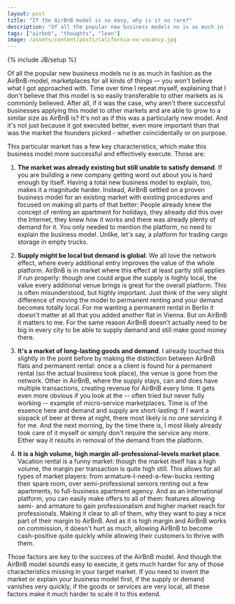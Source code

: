 ```yaml
---
layout: post
title: "If the AirBnB model is so easy, why is it so rare?"
description: "Of all the popular new business models no is as much in fashion as the AirBnB-model, marketplaces for all kinds of things — you won't believe what I got approached with. Time over time I repeat myself, explaining that I don't believe that this model is so easily transferable to other markets as is commonly believed. After all, if it was the case, why aren't there successful businesses applying this model to other markets and are able to grow to a similar size as AirBnB is? It's not as if this was a particularly new model. And it's not just because it got executed better, even more important than that was the market the founders picked - whether coincidentally or on purpose."
tags: ["airbnb", "thoughts", "lean"]
image: /assets/content/posts/california-no-vacancy.jpg
---
```

{% include JB/setup %}

Of all the popular new business models no is as much in fashion as the AirBnB-model, marketplaces for all kinds of things — you won't believe what I got approached with. Time over time I repeat myself, explaining that I don't believe that this model is so easily transferable to other markets as is commonly believed. After all, if it was the case, why aren't there successful businesses applying this model to other markets and are able to grow to a similar size as AirBnB is? It's not as if this was a particularly new model. And it's not just because it got executed better, even more important than that was the market the founders picked - whether coincidentally or on purpose.

This particular market has a few key characteristics, which make this business model more successful and effectively execute. Those are:

1. **The market was already existing but still unable to satisfy demand**. If you are building a new company getting word out about you is hard enough by itself. Having a total new business model to explain, too, makes it a magnitude harder. Instead, AirBnB settled on a proven business model for an existing market with existing procedures and focused on making all parts of that better: People already knew the concept of renting an apartment for holidays, they already did this over the Internet, they knew how it works and there was already plenty of demand for it. You only needed to mention the platform, no need to explain the business model. Unlike, let's say, a platform for trading cargo storage in empty trucks.

2. **Supply might be local but demand is global**. We all love the network effect, where every additional entry improves the value of the whole platform. AirBnB is in market where this effect at least partly still applies if run properly: though one could argue the supply is highly local, the value every additional venue brings is great for the overall platform. This is often misunderstood, but highly important. Just think of the very slight difference of moving the model to permanent renting and your demand becomes totally local. For me wanting a permanent rental in Berlin it doesn't matter at all that you added another flat in Vienna. But on AirBnB it matters to me. For the same reason AirBnB doesn't actually need to be big in every city to be able to supply demand and still make good money there.

3. **It's a market of long-lasting goods and demand**. I already touched this slightly in the point before by making the distinction between AirBnB flats and permanent rental: once a a client is found for a permanent rental (so the actual business took place), the venue is gone from the network. Other in AirBnB, where the supply stays, can and does have multiple transactions, creating revenue for AirBnB every time. It gets even more obvious if you look at the -- often tried but never fully working -- example of micro-service marketplaces. Time is of the essence here and demand and supply are short-lasting: If I want a sixpack of beer at three at night, there most likely is no one servicing it for me. And the next morning, by the time there is, I most likely already took care of it myself or simply don't require the service any more. Either way it results in removal of the demand from the platform.

4. **It is a high volume, high margin all-professional-levels market place**. Vacation rental is a funny market: though the market itself has a high volume, the margin per transaction is quite high still. This allows for all types of market players: from armature-I-need-a-few-bucks renting their spare room, over semi-professional seniors renting out a few apartments, to full-business apartment agency. And as an international platform, you can easily make offers to all of them: features allowing semi- and armature to gain professionalism and higher market reach for professionals. Making it clear to all of them, why they want to pay a nice part of their margin to AirBnB. And as it is high margin and AirBnB works on commission, it doesn't hurt as much, allowing AirBnB to become cash-positive quite quickly while allowing their customers to thrive with them.

Those factors are key to the success of the AirBnB model. And though the AirBnB model sounds easy to execute, it gets much harder for any of those characteristics missing in your target market. If you need to invent the market or explain your business model first, if the supply or demand vanishes very quickly, if the goods or services are very local, all these factors make it much harder to scale it to this extend.



